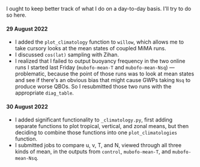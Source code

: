 I ought to keep better track of what I do on a day-to-day basis. I'll try to do so here.

#### 29 August 2022
- I added the `plot_climatology` function to `willow`, which allows me to take cursory looks at the mean states of coupled MiMA runs.
- I discussed `cos(lat)` sampling with Zihan.
- I realized that I failed to output buoyancy frequency in the two online runs I started last Friday (`mubofo-mean-T` and `mubofo-mean-Nsq`) &mdash; problematic, because the point of those runs was to look at mean states and see if there's an obvious bias that might cause GWPs taking `Nsq` to produce worse QBOs. So I resubmitted those two runs with the appropriate `diag_table`.

#### 30 August 2022
- I added significant functionality to `_climatology.py`, first adding separate
functions to plot tropical, vertical, and zonal means, but then deciding to
combine those functions into one `plot_climatologies` function.
- I submitted jobs to compare u, v, T, and N, viewed through all three kinds of
mean, in the outputs from `control`, `mubofo-mean-T`, and `mubofo-mean-Nsq`.